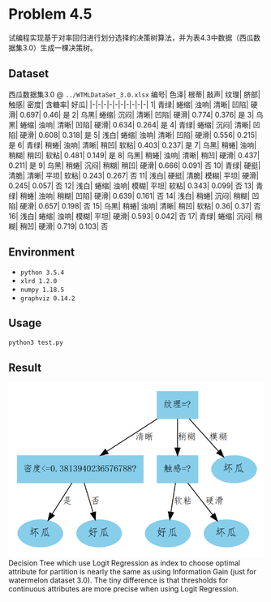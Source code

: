 # Problem 4.5
试编程实现基于对率回归进行划分选择的决策树算法，并为表4.3中数据（西瓜数据集3.0）生成一棵决策树。

## Dataset
西瓜数据集3.0 @ `../WTMLDataSet_3.0.xlsx`
编号|	色泽|	根蒂|	敲声|	纹理|	脐部|	触感|	密度|	含糖率|	好瓜|
|-|-|-|-|-|-|-|-|-|-|
1|	青绿|	蜷缩|	浊响|	清晰|	凹陷|	硬滑|	0.697|	0.46|	是
2|	乌黑|	蜷缩|	沉闷|	清晰|	凹陷|	硬滑|	0.774|	0.376|	是
3|	乌黑|	蜷缩|	浊响|	清晰|	凹陷|	硬滑|	0.634|	0.264|	是
4|	青绿|	蜷缩|	沉闷|	清晰|	凹陷|	硬滑|	0.608|	0.318|	是
5|	浅白|	蜷缩|	浊响|	清晰|	凹陷|	硬滑|	0.556|	0.215|	是
6|	青绿|	稍蜷|	浊响|	清晰|	稍凹|	软粘|	0.403|	0.237|	是
7|	乌黑|	稍蜷|	浊响|	稍糊|	稍凹|	软粘|	0.481|	0.149|	是
8|	乌黑|	稍蜷|	浊响|	清晰|	稍凹|	硬滑|	0.437|	0.211|	是
9|	乌黑|	稍蜷|	沉闷|	稍糊|	稍凹|	硬滑|	0.666|	0.091|	否
10|	青绿|	硬挺|	清脆|	清晰|	平坦|	软粘|	0.243|	0.267|	否
11|	浅白|	硬挺|	清脆|	模糊|	平坦|	硬滑|	0.245|	0.057|	否
12|	浅白|	蜷缩|	浊响|	模糊|	平坦|	软粘|	0.343|	0.099|	否
13|	青绿|	稍蜷|	浊响|	稍糊|	凹陷|	硬滑|	0.639|	0.161|	否
14|	浅白|	稍蜷|	沉闷|	稍糊|	凹陷|	硬滑|	0.657|	0.198|	否
15|	乌黑|	稍蜷|	浊响|	清晰|	稍凹|	软粘|	0.36|	0.37|	否
16|	浅白|	蜷缩|	浊响|	模糊|	平坦|	硬滑|	0.593|	0.042|	否
17|	青绿|	蜷缩|	沉闷|	稍糊|	稍凹|	硬滑|	0.719|	0.103|	否


## Environment
- `python 3.5.4`  
- `xlrd 1.2.0`  
- `numpy 1.18.5`
- `graphviz 0.14.2`

## Usage
```Shell
python3 test.py
```

## Result
![image](./DecisionTree.png)  
Decision Tree which use Logit Regression as index to choose optimal attribute for partition is nearly the same as using Information Gain (just for watermelon dataset 3.0). The tiny difference is that thresholds for continuous attributes are more precise when using Logit Regression.